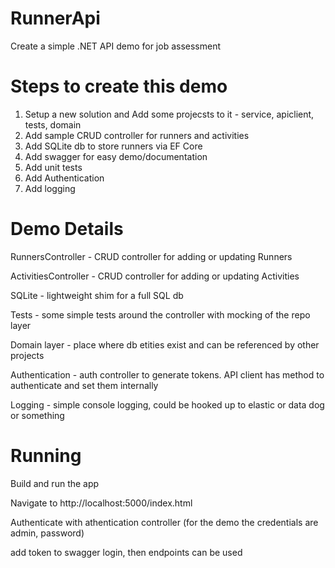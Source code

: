 # RunnerApi
Create a simple .NET API demo for job assessment

# Steps to create this demo
1. Setup a new solution and Add some projecsts to it - service, apiclient, tests, domain
2. Add sample CRUD controller for runners and activities
3. Add SQLite db to store runners via EF Core
4. Add swagger for easy demo/documentation
5. Add unit tests
6. Add Authentication
7. Add logging

# Demo Details
RunnersController - CRUD controller for adding or updating Runners

ActivitiesController - CRUD controller for adding or updating Activities

SQLite - lightweight shim for a full SQL db

Tests - some simple tests around the controller with mocking of the repo layer

Domain layer - place where db etities exist and can be referenced by other projects

Authentication - auth controller to generate tokens. API client has method to authenticate and set them internally

Logging - simple console logging, could be hooked up to elastic or data dog or something

# Running

Build and run the app

Navigate to http://localhost:5000/index.html

Authenticate with athentication controller (for the demo the credentials are admin, password)

add token to swagger login, then endpoints can be used


